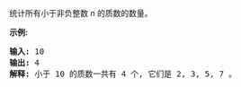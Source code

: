 <html>
 <body>
  <p>
   统计所有小于非负整数
   <em>
    n
   </em>
   的质数的数量。
  </p>
  <p>
   <strong>
    示例:
   </strong>
  </p>
  <pre><strong>输入:</strong> 10
<strong>输出:</strong> 4
<strong>解释:</strong> 小于 10 的质数一共有 4 个, 它们是 2, 3, 5, 7 。
</pre>
 </body>
</html>
